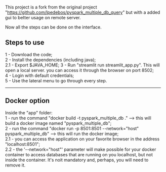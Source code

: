 This project is a fork from the original project "https://github.com/lpedebos/pyspark_multiple_db_query" but with a added gui to better usage on remote server.

Now all the steps can be done on the interface.

## Steps to use

1 - Download the code;\
2 - Install the dependencies (including java);\
2.1 - Export $JAVA_HOME;
3 - Run "streamlit run streamlit_app.py". This will open a local server. you can access it through the browser on port 8502;\
4 - Login with default credentials;\
5 - Use the lateral menu to go through every step.

---------------------------

## Docker option

Inside the "app" folder:\
1 - run the command "docker build -t pyspark_multiple_db ." --> this will build a docker image named "pyspark_multiple_db";\
2 - run the command "docker run -p 8501:8501 --network="host" pyspark_multiple_db" --> this will run the docker image;\
2.1 - you can access the application on your favorite browser in the address "localhost:8501";\
2.2 - the '--network="host"' parameter will make possible for your docker container to access databases that are running on you localhost, but not inside the container. It's noit mandatory and, perhaps, you will need to remove it.